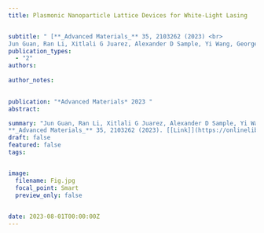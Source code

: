 ```yaml
---
title: Plasmonic Nanoparticle Lattice Devices for White‐Light Lasing


subtitle: " [**_Advanced Materials_** 35, 2103262 (2023) <br> 
Jun Guan, Ran Li, Xitlali G Juarez, Alexander D Sample, Yi Wang, George C Schatz, Teri W Odom* ](https://onlinelibrary.wiley.com/doi/full/10.1002/adma.202103262)"
publication_types:
  - "2"
authors: 
  
author_notes:
  

publication: "*Advanced Materials* 2023 "
abstract: 

summary: "Jun Guan, Ran Li, Xitlali G Juarez, Alexander D Sample, Yi Wang, George C Schatz, Teri W Odom*  <br>
**_Advanced Materials_** 35, 2103262 (2023). [[Link]](https://onlinelibrary.wiley.com/doi/full/10.1002/adma.202103262)"
draft: false
featured: false
tags:


image:
  filename: Fig.jpg
  focal_point: Smart
  preview_only: false

 
date: 2023-08-01T00:00:00Z
---
```







